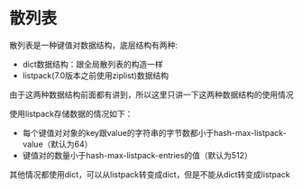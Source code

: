 # 散列表

散列表是一种键值对数据结构，底层结构有两种:

- dict数据结构：跟全局散列表的构造一样
- listpack(7.0版本之前使用ziplist)数据结构

由于这两种数据结构前面都有讲到，所以这里只讲一下这两种数据结构的使用情况

使用listpack存储数据的情况如下：

- 每个键值对对象的key跟value的字符串的字节数都小于hash-max-listpack-value（默认为64）
- 键值对的数量小于hash-max-listpack-entries的值（默认为512）

其他情况都使用dict，可以从listpack转变成dict，但是不能从dict转变成listpack